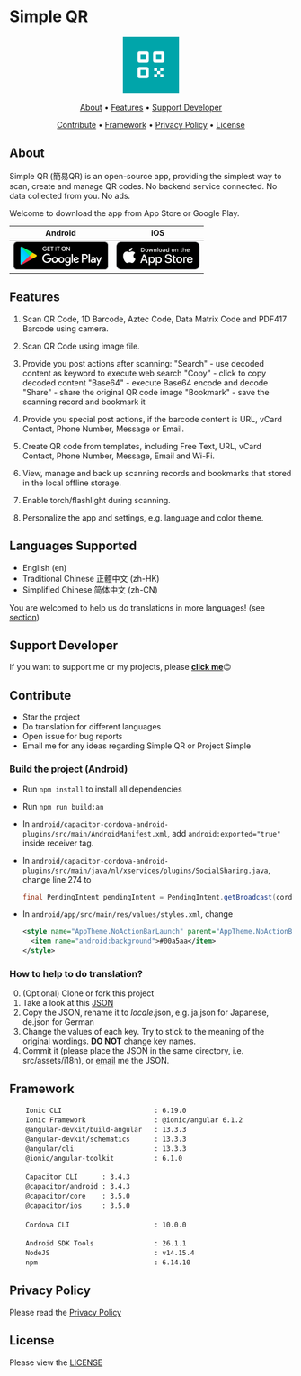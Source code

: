 # Simple QR

<p align="center">
<img alt="Simple QR" src="./resources/icon.png" width="100px">
</p>

<p align="center">
  <a href="#about">About</a>
• <a href="#features">Features</a>
• <a href="#support-developer">Support Developer</a>

</p>
<p align="center">
  <a href="#contribute">Contribute</a>
• <a href="#framework">Framework</a>
• <a href="#privacy-policy">Privacy Policy</a>
• <a href="#license">License</a>
</p>

## About

Simple QR (簡易QR) is an open-source app, providing the simplest way to scan, create and manage QR codes. No backend service connected. No data collected from you. No ads.

Welcome to download the app from App Store or Google Play.

| Android  | iOS |
|:-:|:-:|
| [<img src="badges/google-play-badge.png" height="50">](https://play.google.com/store/apps/details?id=com.tomfong.simpleqr) | [<img src="badges/appstore-badge.png" height="50">](https://apps.apple.com/us/app/simple-qr-by-tom-fong/id1621121553) |

## Features

1. Scan QR Code, 1D Barcode, Aztec Code, Data Matrix Code and PDF417 Barcode using camera.

2. Scan QR Code using image file.

3. Provide you post actions after scanning:
"Search" - use decoded content as keyword to execute web search
"Copy" - click to copy decoded content
"Base64" - execute Base64 encode and decode
"Share" - share the original QR code image
"Bookmark" - save the scanning record and bookmark it

4. Provide you special post actions, if the barcode content is URL, vCard Contact, Phone Number, Message or Email.

5. Create QR code from templates, including Free Text, URL, vCard Contact, Phone Number, Message, Email and Wi-Fi.

6. View, manage and back up scanning records and bookmarks that stored in the local offline storage.

7. Enable torch/flashlight during scanning.

8. Personalize the app and settings, e.g. language and color theme.

## Languages Supported

- English (en)
- Traditional Chinese 正體中文 (zh-HK)
- Simplified Chinese 简体中文 (zh-CN)

You are welcomed to help us do translations in more languages! (see <a href="#how-to-help-to-do-translation">section</a>)

## Support Developer

If you want to support me or my projects, please <a href="https://github.com/tomfong"><b>click me</b></a>😊


## Contribute

- Star the project
- Do translation for different languages
- Open issue for bug reports
- Email me for any ideas regarding Simple QR or Project Simple

### Build the project (Android)

- Run ```npm install``` to install all dependencies
- Run ```npm run build:an```
- In ```android/capacitor-cordova-android-plugins/src/main/AndroidManifest.xml```, add ```android:exported="true"``` inside receiver tag.
- In ```android/capacitor-cordova-android-plugins/src/main/java/nl/xservices/plugins/SocialSharing.java```, change line 274 to

  ```java
  final PendingIntent pendingIntent = PendingIntent.getBroadcast(cordova.getActivity().getApplicationContext(), 0, receiverIntent, PendingIntent.FLAG_UPDATE_CURRENT|PendingIntent.FLAG_IMMUTABLE);
  ```

- In ```android/app/src/main/res/values/styles.xml```, change

  ```xml
  <style name="AppTheme.NoActionBarLaunch" parent="AppTheme.NoActionBar">
    <item name="android:background">#00a5aa</item>
  </style>
  ```

### How to help to do translation?

0. (Optional) Clone or fork this project
1. Take a look at this [JSON](https://github.com/tomfong/simple-qr/blob/master/src/assets/i18n/en.json)
2. Copy the JSON, rename it to <i>locale</i>.json, e.g. ja.json for Japanese, de.json for German
3. Change the values of each key. Try to stick to the meaning of the original wordings. <b>DO NOT</b> change key names.
4. Commit it (please place the JSON in the same directory, i.e. src/assets/i18n), or [email]('mailto:tomfong.dev@gmail.com') me the JSON.

## Framework

```sh
    Ionic CLI                       : 6.19.0
    Ionic Framework                 : @ionic/angular 6.1.2
    @angular-devkit/build-angular   : 13.3.3
    @angular-devkit/schematics      : 13.3.3
    @angular/cli                    : 13.3.3
    @ionic/angular-toolkit          : 6.1.0

    Capacitor CLI      : 3.4.3
    @capacitor/android : 3.4.3
    @capacitor/core    : 3.5.0
    @capacitor/ios     : 3.5.0

    Cordova CLI                     : 10.0.0

    Android SDK Tools               : 26.1.1
    NodeJS                          : v14.15.4
    npm                             : 6.14.10
```

## Privacy Policy

Please read the [Privacy Policy](https://www.privacypolicies.com/live/771b1123-99bb-4bfe-815e-1046c0437a0f)

## License

Please view the [LICENSE](LICENSE)
